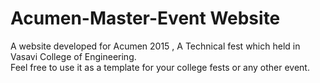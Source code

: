 # Acumen-Master-Event Website
A website developed for Acumen 2015 , A Technical fest which held in Vasavi College of Engineering.  
Feel free to use it as a template for your college fests or any other event.
